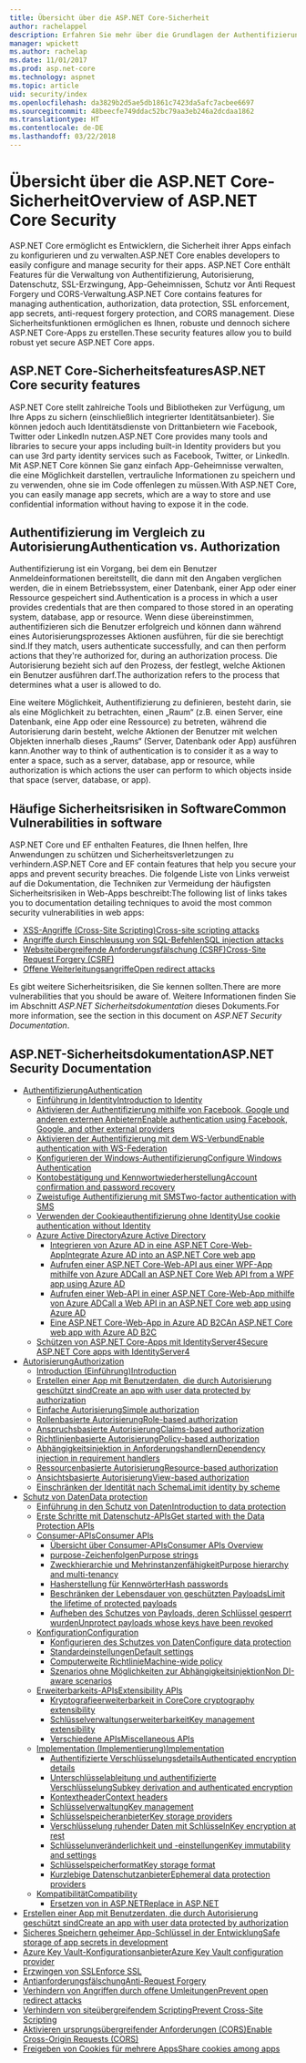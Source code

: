 ```yaml
---
title: Übersicht über die ASP.NET Core-Sicherheit
author: rachelappel
description: Erfahren Sie mehr über die Grundlagen der Authentifizierung, Autorisierung und Sicherheit in ASP.NET Core.
manager: wpickett
ms.author: rachelap
ms.date: 11/01/2017
ms.prod: asp.net-core
ms.technology: aspnet
ms.topic: article
uid: security/index
ms.openlocfilehash: da3829b2d5ae5db1861c7423da5afc7acbee6697
ms.sourcegitcommit: 48beecfe749ddac52bc79aa3eb246a2dcdaa1862
ms.translationtype: HT
ms.contentlocale: de-DE
ms.lasthandoff: 03/22/2018
---
```

# <a name="overview-of-aspnet-core-security"></a><span data-ttu-id="537cd-103">Übersicht über die ASP.NET Core-Sicherheit</span><span class="sxs-lookup"><span data-stu-id="537cd-103">Overview of ASP.NET Core Security</span></span>

<span data-ttu-id="537cd-104">ASP.NET Core ermöglicht es Entwicklern, die Sicherheit ihrer Apps einfach zu konfigurieren und zu verwalten.</span><span class="sxs-lookup"><span data-stu-id="537cd-104">ASP.NET Core enables developers to easily configure and manage security for their apps.</span></span> <span data-ttu-id="537cd-105">ASP.NET Core enthält Features für die Verwaltung von Authentifizierung, Autorisierung, Datenschutz, SSL-Erzwingung, App-Geheimnissen, Schutz vor Anti Request Forgery und CORS-Verwaltung.</span><span class="sxs-lookup"><span data-stu-id="537cd-105">ASP.NET Core contains features for managing authentication, authorization, data protection, SSL enforcement, app secrets, anti-request forgery protection, and CORS management.</span></span> <span data-ttu-id="537cd-106">Diese Sicherheitsfunktionen ermöglichen es Ihnen, robuste und dennoch sichere ASP.NET Core-Apps zu erstellen.</span><span class="sxs-lookup"><span data-stu-id="537cd-106">These security features allow you to build robust yet secure ASP.NET Core apps.</span></span>

## <a name="aspnet-core-security-features"></a><span data-ttu-id="537cd-107">ASP.NET Core-Sicherheitsfeatures</span><span class="sxs-lookup"><span data-stu-id="537cd-107">ASP.NET Core security features</span></span>

<span data-ttu-id="537cd-108">ASP.NET Core stellt zahlreiche Tools und Bibliotheken zur Verfügung, um Ihre Apps zu sichern (einschließlich integrierter Identitätsanbieter). Sie können jedoch auch Identitätsdienste von Drittanbietern wie Facebook, Twitter oder LinkedIn nutzen.</span><span class="sxs-lookup"><span data-stu-id="537cd-108">ASP.NET Core provides many tools and libraries to secure your apps including built-in Identity providers but you can use 3rd party identity services such as Facebook, Twitter, or LinkedIn.</span></span> <span data-ttu-id="537cd-109">Mit ASP.NET Core können Sie ganz einfach App-Geheimnisse verwalten, die eine Möglichkeit darstellen, vertrauliche Informationen zu speichern und zu verwenden, ohne sie im Code offenlegen zu müssen.</span><span class="sxs-lookup"><span data-stu-id="537cd-109">With ASP.NET Core, you can easily manage app secrets, which are a way to store and use confidential information without having to expose it in the code.</span></span>

## <a name="authentication-vs-authorization"></a><span data-ttu-id="537cd-110">Authentifizierung im Vergleich zu Autorisierung</span><span class="sxs-lookup"><span data-stu-id="537cd-110">Authentication vs. Authorization</span></span>

<span data-ttu-id="537cd-111">Authentifizierung ist ein Vorgang, bei dem ein Benutzer Anmeldeinformationen bereitstellt, die dann mit den Angaben verglichen werden, die in einem Betriebssystem, einer Datenbank, einer App oder einer Ressource gespeichert sind.</span><span class="sxs-lookup"><span data-stu-id="537cd-111">Authentication is a process in which a user provides credentials that are then compared to those stored in an operating system, database, app or resource.</span></span> <span data-ttu-id="537cd-112">Wenn diese übereinstimmen, authentifizieren sich die Benutzer erfolgreich und können dann während eines Autorisierungsprozesses Aktionen ausführen, für die sie berechtigt sind.</span><span class="sxs-lookup"><span data-stu-id="537cd-112">If they match, users authenticate successfully, and can then perform actions that they're authorized for, during an authorization process.</span></span> <span data-ttu-id="537cd-113">Die Autorisierung bezieht sich auf den Prozess, der festlegt, welche Aktionen ein Benutzer ausführen darf.</span><span class="sxs-lookup"><span data-stu-id="537cd-113">The authorization refers to the process that determines what a user is allowed to do.</span></span>

<span data-ttu-id="537cd-114">Eine weitere Möglichkeit, Authentifizierung zu definieren, besteht darin, sie als eine Möglichkeit zu betrachten, einen „Raum“ (z.B. einen Server, eine Datenbank, eine App oder eine Ressource) zu betreten, während die Autorisierung darin besteht, welche Aktionen der Benutzer mit welchen Objekten innerhalb dieses „Raums“ (Server, Datenbank oder App) ausführen kann.</span><span class="sxs-lookup"><span data-stu-id="537cd-114">Another way to think of authentication is to consider it as a way to enter a space, such as a server, database, app or resource, while authorization is which actions the user can perform to which objects inside that space (server, database, or app).</span></span>

## <a name="common-vulnerabilities-in-software"></a><span data-ttu-id="537cd-115">Häufige Sicherheitsrisiken in Software</span><span class="sxs-lookup"><span data-stu-id="537cd-115">Common Vulnerabilities in software</span></span>

<span data-ttu-id="537cd-116">ASP.NET Core und EF enthalten Features, die Ihnen helfen, Ihre Anwendungen zu schützen und Sicherheitsverletzungen zu verhindern.</span><span class="sxs-lookup"><span data-stu-id="537cd-116">ASP.NET Core and EF contain features that help you secure your apps and prevent security breaches.</span></span> <span data-ttu-id="537cd-117">Die folgende Liste von Links verweist auf die Dokumentation, die Techniken zur Vermeidung der häufigsten Sicherheitsrisiken in Web-Apps beschreibt:</span><span class="sxs-lookup"><span data-stu-id="537cd-117">The following list of links takes you to documentation detailing techniques to avoid the most common security vulnerabilities in web apps:</span></span>

* [<span data-ttu-id="537cd-118">XSS-Angriffe (Cross-Site Scripting)</span><span class="sxs-lookup"><span data-stu-id="537cd-118">Cross-site scripting attacks</span></span>](xref:security/cross-site-scripting)
* [<span data-ttu-id="537cd-119">Angriffe durch Einschleusung von SQL-Befehlen</span><span class="sxs-lookup"><span data-stu-id="537cd-119">SQL injection attacks</span></span>](https://docs.microsoft.com/ef/core/querying/raw-sql)
* [<span data-ttu-id="537cd-120">Websiteübergreifende Anforderungsfälschung (CSRF)</span><span class="sxs-lookup"><span data-stu-id="537cd-120">Cross-Site Request Forgery (CSRF)</span></span>](xref:security/anti-request-forgery)
* [<span data-ttu-id="537cd-121">Offene Weiterleitungsangriffe</span><span class="sxs-lookup"><span data-stu-id="537cd-121">Open redirect attacks</span></span>](xref:security/preventing-open-redirects)

<span data-ttu-id="537cd-122">Es gibt weitere Sicherheitsrisiken, die Sie kennen sollten.</span><span class="sxs-lookup"><span data-stu-id="537cd-122">There are more vulnerabilities that you should be aware of.</span></span> <span data-ttu-id="537cd-123">Weitere Informationen finden Sie im Abschnitt *ASP.NET Sicherheitsdokumentation* dieses Dokuments.</span><span class="sxs-lookup"><span data-stu-id="537cd-123">For more information, see the section in this document on *ASP.NET Security Documentation*.</span></span>

## <a name="aspnet-security-documentation"></a><span data-ttu-id="537cd-124">ASP.NET-Sicherheitsdokumentation</span><span class="sxs-lookup"><span data-stu-id="537cd-124">ASP.NET Security Documentation</span></span>

*   [<span data-ttu-id="537cd-125">Authentifizierung</span><span class="sxs-lookup"><span data-stu-id="537cd-125">Authentication</span></span>](xref:security/authentication/index)
    *   [<span data-ttu-id="537cd-126">Einführung in Identity</span><span class="sxs-lookup"><span data-stu-id="537cd-126">Introduction to Identity</span></span>](xref:security/authentication/identity)
    *   [<span data-ttu-id="537cd-127">Aktivieren der Authentifizierung mithilfe von Facebook, Google und anderen externen Anbietern</span><span class="sxs-lookup"><span data-stu-id="537cd-127">Enable authentication using Facebook, Google, and other external providers</span></span>](xref:security/authentication/social/index)
    *   [<span data-ttu-id="537cd-128">Aktivieren der Authentifizierung mit dem WS-Verbund</span><span class="sxs-lookup"><span data-stu-id="537cd-128">Enable authentication with WS-Federation</span></span>](xref:security/authentication/ws-federation)
    * [<span data-ttu-id="537cd-129">Konfigurieren der Windows-Authentifizierung</span><span class="sxs-lookup"><span data-stu-id="537cd-129">Configure Windows Authentication</span></span>](xref:security/authentication/windowsauth)
    *   [<span data-ttu-id="537cd-130">Kontobestätigung und Kennwortwiederherstellung</span><span class="sxs-lookup"><span data-stu-id="537cd-130">Account confirmation and password recovery</span></span>](xref:security/authentication/accconfirm)
    *   [<span data-ttu-id="537cd-131">Zweistufige Authentifizierung mit SMS</span><span class="sxs-lookup"><span data-stu-id="537cd-131">Two-factor authentication with SMS</span></span>](xref:security/authentication/2fa)
    *   [<span data-ttu-id="537cd-132">Verwenden der Cookieauthentifizierung ohne Identity</span><span class="sxs-lookup"><span data-stu-id="537cd-132">Use cookie authentication without Identity</span></span>](xref:security/authentication/cookie)
    *   [<span data-ttu-id="537cd-133">Azure Active Directory</span><span class="sxs-lookup"><span data-stu-id="537cd-133">Azure Active Directory</span></span>](xref:security/authentication/azure-active-directory/index)
        *   [<span data-ttu-id="537cd-134">Integrieren von Azure AD in eine ASP.NET Core-Web-App</span><span class="sxs-lookup"><span data-stu-id="537cd-134">Integrate Azure AD into an ASP.NET Core web app</span></span>](https://azure.microsoft.com/documentation/samples/active-directory-dotnet-webapp-openidconnect-aspnetcore/)
        *   [<span data-ttu-id="537cd-135">Aufrufen einer ASP.NET Core-Web-API aus einer WPF-App mithilfe von Azure AD</span><span class="sxs-lookup"><span data-stu-id="537cd-135">Call an ASP.NET Core Web API from a WPF app using Azure AD</span></span>](https://azure.microsoft.com/documentation/samples/active-directory-dotnet-native-aspnetcore/)
        *   [<span data-ttu-id="537cd-136">Aufrufen einer Web-API in einer ASP.NET Core-Web-App mithilfe von Azure AD</span><span class="sxs-lookup"><span data-stu-id="537cd-136">Call a Web API in an ASP.NET Core web app using Azure AD</span></span>](https://azure.microsoft.com/documentation/samples/active-directory-dotnet-webapp-webapi-openidconnect-aspnetcore/)
        *   [<span data-ttu-id="537cd-137">Eine ASP.NET Core-Web-App in Azure AD B2C</span><span class="sxs-lookup"><span data-stu-id="537cd-137">An ASP.NET Core web app with Azure AD B2C</span></span>](https://azure.microsoft.com/resources/samples/active-directory-b2c-dotnetcore-webapp/)
    *   [<span data-ttu-id="537cd-138">Schützen von ASP.NET Core-Apps mit IdentityServer4</span><span class="sxs-lookup"><span data-stu-id="537cd-138">Secure ASP.NET Core apps with IdentityServer4</span></span>](https://identityserver4.readthedocs.io)
*   [<span data-ttu-id="537cd-139">Autorisierung</span><span class="sxs-lookup"><span data-stu-id="537cd-139">Authorization</span></span>](xref:security/authorization/index)
    *   [<span data-ttu-id="537cd-140">Introduction (Einführung)</span><span class="sxs-lookup"><span data-stu-id="537cd-140">Introduction</span></span>](xref:security/authorization/introduction)
    *   [<span data-ttu-id="537cd-141">Erstellen einer App mit Benutzerdaten, die durch Autorisierung geschützt sind</span><span class="sxs-lookup"><span data-stu-id="537cd-141">Create an app with user data protected by authorization</span></span>](xref:security/authorization/secure-data)
    *   [<span data-ttu-id="537cd-142">Einfache Autorisierung</span><span class="sxs-lookup"><span data-stu-id="537cd-142">Simple authorization</span></span>](xref:security/authorization/simple)
    *   [<span data-ttu-id="537cd-143">Rollenbasierte Autorisierung</span><span class="sxs-lookup"><span data-stu-id="537cd-143">Role-based authorization</span></span>](xref:security/authorization/roles)
    *   [<span data-ttu-id="537cd-144">Anspruchsbasierte Autorisierung</span><span class="sxs-lookup"><span data-stu-id="537cd-144">Claims-based authorization</span></span>](xref:security/authorization/claims)
    *   [<span data-ttu-id="537cd-145">Richtlinienbasierte Autorisierung</span><span class="sxs-lookup"><span data-stu-id="537cd-145">Policy-based authorization</span></span>](xref:security/authorization/policies)
    *   [<span data-ttu-id="537cd-146">Abhängigkeitsinjektion in Anforderungshandlern</span><span class="sxs-lookup"><span data-stu-id="537cd-146">Dependency injection in requirement handlers</span></span>](xref:security/authorization/dependencyinjection)
    *   [<span data-ttu-id="537cd-147">Ressourcenbasierte Autorisierung</span><span class="sxs-lookup"><span data-stu-id="537cd-147">Resource-based authorization</span></span>](xref:security/authorization/resourcebased)
    *   [<span data-ttu-id="537cd-148">Ansichtsbasierte Autorisierung</span><span class="sxs-lookup"><span data-stu-id="537cd-148">View-based authorization</span></span>](xref:security/authorization/views)
    *   [<span data-ttu-id="537cd-149">Einschränken der Identität nach Schema</span><span class="sxs-lookup"><span data-stu-id="537cd-149">Limit identity by scheme</span></span>](xref:security/authorization/limitingidentitybyscheme)
*   [<span data-ttu-id="537cd-150">Schutz von Daten</span><span class="sxs-lookup"><span data-stu-id="537cd-150">Data protection</span></span>](xref:security/data-protection/index)
    *   [<span data-ttu-id="537cd-151">Einführung in den Schutz von Daten</span><span class="sxs-lookup"><span data-stu-id="537cd-151">Introduction to data protection</span></span>](xref:security/data-protection/introduction)
    *   [<span data-ttu-id="537cd-152">Erste Schritte mit Datenschutz-APIs</span><span class="sxs-lookup"><span data-stu-id="537cd-152">Get started with the Data Protection APIs</span></span>](xref:security/data-protection/using-data-protection)
    *   [<span data-ttu-id="537cd-153">Consumer-APIs</span><span class="sxs-lookup"><span data-stu-id="537cd-153">Consumer APIs</span></span>](xref:security/data-protection/consumer-apis/index)
        *   [<span data-ttu-id="537cd-154">Übersicht über Consumer-APIs</span><span class="sxs-lookup"><span data-stu-id="537cd-154">Consumer APIs Overview</span></span>](xref:security/data-protection/consumer-apis/overview)
        *   [<span data-ttu-id="537cd-155">purpose-Zeichenfolgen</span><span class="sxs-lookup"><span data-stu-id="537cd-155">Purpose strings</span></span>](xref:security/data-protection/consumer-apis/purpose-strings)
        *   [<span data-ttu-id="537cd-156">Zweckhierarchie und Mehrinstanzenfähigkeit</span><span class="sxs-lookup"><span data-stu-id="537cd-156">Purpose hierarchy and multi-tenancy</span></span>](xref:security/data-protection/consumer-apis/purpose-strings-multitenancy)
        *   [<span data-ttu-id="537cd-157">Hasherstellung für Kennwörter</span><span class="sxs-lookup"><span data-stu-id="537cd-157">Hash passwords</span></span>](xref:security/data-protection/consumer-apis/password-hashing)
        *   [<span data-ttu-id="537cd-158">Beschränken der Lebensdauer von geschützten Payloads</span><span class="sxs-lookup"><span data-stu-id="537cd-158">Limit the lifetime of protected payloads</span></span>](xref:security/data-protection/consumer-apis/limited-lifetime-payloads)
        *   [<span data-ttu-id="537cd-159">Aufheben des Schutzes von Payloads, deren Schlüssel gesperrt wurden</span><span class="sxs-lookup"><span data-stu-id="537cd-159">Unprotect payloads whose keys have been revoked</span></span>](xref:security/data-protection/consumer-apis/dangerous-unprotect)
    *   [<span data-ttu-id="537cd-160">Konfiguration</span><span class="sxs-lookup"><span data-stu-id="537cd-160">Configuration</span></span>](xref:security/data-protection/configuration/index)
        *   [<span data-ttu-id="537cd-161">Konfigurieren des Schutzes von Daten</span><span class="sxs-lookup"><span data-stu-id="537cd-161">Configure data protection</span></span>](xref:security/data-protection/configuration/overview)
        *   [<span data-ttu-id="537cd-162">Standardeinstellungen</span><span class="sxs-lookup"><span data-stu-id="537cd-162">Default settings</span></span>](xref:security/data-protection/configuration/default-settings)
        *   [<span data-ttu-id="537cd-163">Computerweite Richtlinie</span><span class="sxs-lookup"><span data-stu-id="537cd-163">Machine-wide policy</span></span>](xref:security/data-protection/configuration/machine-wide-policy)
        *   [<span data-ttu-id="537cd-164">Szenarios ohne Möglichkeiten zur Abhängigkeitsinjektion</span><span class="sxs-lookup"><span data-stu-id="537cd-164">Non DI-aware scenarios</span></span>](xref:security/data-protection/configuration/non-di-scenarios)
    *   [<span data-ttu-id="537cd-165">Erweiterbarkeits-APIs</span><span class="sxs-lookup"><span data-stu-id="537cd-165">Extensibility APIs</span></span>](xref:security/data-protection/extensibility/index)
        *   [<span data-ttu-id="537cd-166">Kryptografieerweiterbarkeit in Core</span><span class="sxs-lookup"><span data-stu-id="537cd-166">Core cryptography extensibility</span></span>](xref:security/data-protection/extensibility/core-crypto)
        *   [<span data-ttu-id="537cd-167">Schlüsselverwaltungserweiterbarkeit</span><span class="sxs-lookup"><span data-stu-id="537cd-167">Key management extensibility</span></span>](xref:security/data-protection/extensibility/key-management)
        *   [<span data-ttu-id="537cd-168">Verschiedene APIs</span><span class="sxs-lookup"><span data-stu-id="537cd-168">Miscellaneous APIs</span></span>](xref:security/data-protection/extensibility/misc-apis)
    *   [<span data-ttu-id="537cd-169">Implementation (Implementierung)</span><span class="sxs-lookup"><span data-stu-id="537cd-169">Implementation</span></span>](xref:security/data-protection/implementation/index)
        *   [<span data-ttu-id="537cd-170">Authentifizierte Verschlüsselungsdetails</span><span class="sxs-lookup"><span data-stu-id="537cd-170">Authenticated encryption details</span></span>](xref:security/data-protection/implementation/authenticated-encryption-details)
        *   [<span data-ttu-id="537cd-171">Unterschlüsselableitung und authentifizierte Verschlüsselung</span><span class="sxs-lookup"><span data-stu-id="537cd-171">Subkey derivation and authenticated encryption</span></span>](xref:security/data-protection/implementation/subkeyderivation)
        *   [<span data-ttu-id="537cd-172">Kontextheader</span><span class="sxs-lookup"><span data-stu-id="537cd-172">Context headers</span></span>](xref:security/data-protection/implementation/context-headers)
        *   [<span data-ttu-id="537cd-173">Schlüsselverwaltung</span><span class="sxs-lookup"><span data-stu-id="537cd-173">Key management</span></span>](xref:security/data-protection/implementation/key-management)
        *   [<span data-ttu-id="537cd-174">Schlüsselspeicheranbieter</span><span class="sxs-lookup"><span data-stu-id="537cd-174">Key storage providers</span></span>](xref:security/data-protection/implementation/key-storage-providers)
        *   [<span data-ttu-id="537cd-175">Verschlüsselung ruhender Daten mit Schlüsseln</span><span class="sxs-lookup"><span data-stu-id="537cd-175">Key encryption at rest</span></span>](xref:security/data-protection/implementation/key-encryption-at-rest)
        *   [<span data-ttu-id="537cd-176">Schlüsselunveränderlichkeit und -einstellungen</span><span class="sxs-lookup"><span data-stu-id="537cd-176">Key immutability and settings</span></span>](xref:security/data-protection/implementation/key-immutability)
        *   [<span data-ttu-id="537cd-177">Schlüsselspeicherformat</span><span class="sxs-lookup"><span data-stu-id="537cd-177">Key storage format</span></span>](xref:security/data-protection/implementation/key-storage-format)
        *   [<span data-ttu-id="537cd-178">Kurzlebige Datenschutzanbieter</span><span class="sxs-lookup"><span data-stu-id="537cd-178">Ephemeral data protection providers</span></span>](xref:security/data-protection/implementation/key-storage-ephemeral)
    *   [<span data-ttu-id="537cd-179">Kompatibilität</span><span class="sxs-lookup"><span data-stu-id="537cd-179">Compatibility</span></span>](xref:security/data-protection/compatibility/index)
        *   [<span data-ttu-id="537cd-180">Ersetzen von <machineKey> in ASP.NET</span><span class="sxs-lookup"><span data-stu-id="537cd-180">Replace <machineKey> in ASP.NET</span></span>](xref:security/data-protection/compatibility/replacing-machinekey)
*   [<span data-ttu-id="537cd-181">Erstellen einer App mit Benutzerdaten, die durch Autorisierung geschützt sind</span><span class="sxs-lookup"><span data-stu-id="537cd-181">Create an app with user data protected by authorization</span></span>](xref:security/authorization/secure-data)
*   [<span data-ttu-id="537cd-182">Sicheres Speichern geheimer App-Schlüssel in der Entwicklung</span><span class="sxs-lookup"><span data-stu-id="537cd-182">Safe storage of app secrets in development</span></span>](xref:security/app-secrets)
*   [<span data-ttu-id="537cd-183">Azure Key Vault-Konfigurationsanbieter</span><span class="sxs-lookup"><span data-stu-id="537cd-183">Azure Key Vault configuration provider</span></span>](xref:security/key-vault-configuration)
*   [<span data-ttu-id="537cd-184">Erzwingen von SSL</span><span class="sxs-lookup"><span data-stu-id="537cd-184">Enforce SSL</span></span>](xref:security/enforcing-ssl)
*   [<span data-ttu-id="537cd-185">Antianforderungsfälschung</span><span class="sxs-lookup"><span data-stu-id="537cd-185">Anti-Request Forgery</span></span>](xref:security/anti-request-forgery)
*   [<span data-ttu-id="537cd-186">Verhindern von Angriffen durch offene Umleitungen</span><span class="sxs-lookup"><span data-stu-id="537cd-186">Prevent open redirect attacks</span></span>](xref:security/preventing-open-redirects)
*   [<span data-ttu-id="537cd-187">Verhindern von siteübergreifendem Scripting</span><span class="sxs-lookup"><span data-stu-id="537cd-187">Prevent Cross-Site Scripting</span></span>](xref:security/cross-site-scripting)
*   [<span data-ttu-id="537cd-188">Aktivieren ursprungsübergreifender Anforderungen (CORS)</span><span class="sxs-lookup"><span data-stu-id="537cd-188">Enable Cross-Origin Requests (CORS)</span></span>](xref:security/cors)
*   [<span data-ttu-id="537cd-189">Freigeben von Cookies für mehrere Apps</span><span class="sxs-lookup"><span data-stu-id="537cd-189">Share cookies among apps</span></span>](xref:security/cookie-sharing)
